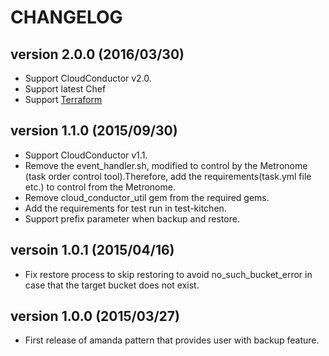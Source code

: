 CHANGELOG
=========

## version 2.0.0 (2016/03/30)

  - Support CloudConductor v2.0.
  - Support latest Chef
  - Support [Terraform](https://www.terraform.io/)

## version 1.1.0 (2015/09/30)

  - Support CloudConductor v1.1.
  - Remove the event_handler.sh, modified to control by the Metronome (task order control tool).Therefore, add the requirements(task.yml file etc.) to control from the Metronome.
  - Remove cloud_conductor_util gem from the required gems.
  - Add the requirements for test run in test-kitchen.
  - Support prefix parameter when backup and restore.

## versoin 1.0.1 (2015/04/16)

  - Fix restore process to skip restoring to avoid no_such_bucket_error in case that the target bucket does not exist.

## version 1.0.0 (2015/03/27)

  - First release of amanda pattern that provides user with backup feature.
